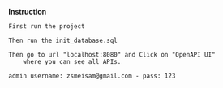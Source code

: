 
**Instruction**

    First run the project 

    Then run the init_database.sql

    Then go to url "localhost:8080" and Click on "OpenAPI UI"
        where you can see all APIs.

    admin username: zsmeisam@gmail.com - pass: 123
